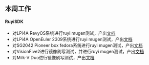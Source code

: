 ## 本周工作



#### RuyiSDK

- 对LPi4A RevyOS系统进行ruyi mugen测试，产出[文档](https://gitee.com/yunxiangluo/ruyisdk-test/blob/master/20240130/RevyOS-LPi4A.md)
- 对LPi4A OpenEuler 2309系统进行ruyi mugen测试，产出[文档](https://gitee.com/yunxiangluo/ruyisdk-test/blob/master/20240130/oERV2309-LPi4A.md)
- 对SG2042 Pioneer box fedora系统进行ruyi mugen测试，产出[文档](https://gitee.com/yunxiangluo/ruyisdk-test/blob/master/20240130/fedora-SG2042-Pioneer.md)
- 对VisionFive2进行镜像刷写测试，并进行ruyi mugen测试，产出[文档](https://gitee.com/yunxiangluo/ruyisdk-test/blob/master/20240130/oERV2309-VisionFive2.md)
- 对Milk-V Duo进行镜像刷写测试，产出[文档](https://gitee.com/yunxiangluo/ruyisdk-test/blob/master/20240130/MilkV-Duo-镜像刷写测试.md)

